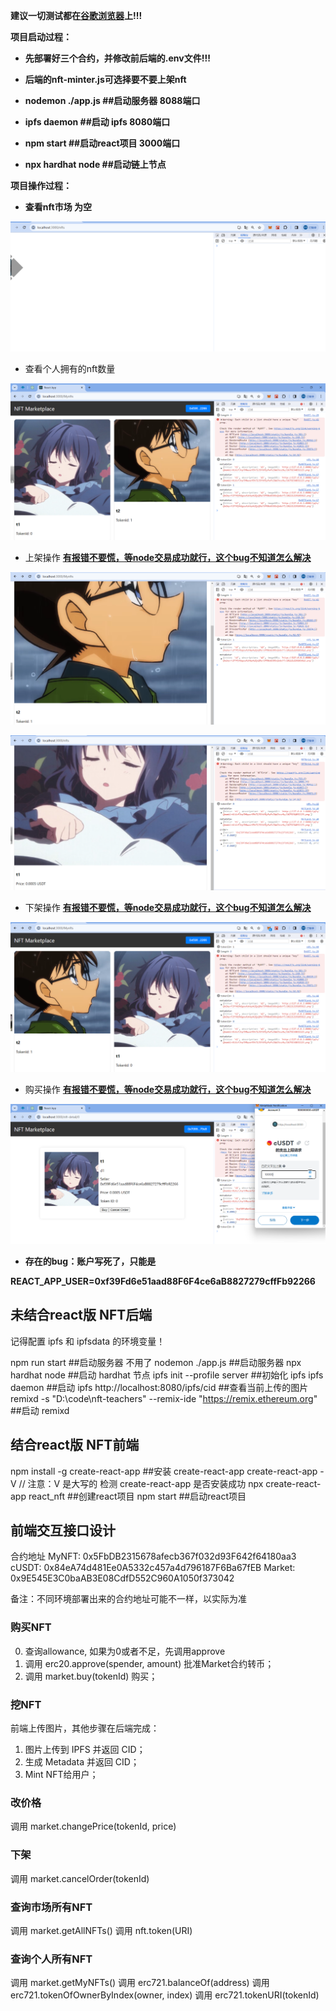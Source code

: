 **建议一切测试都在<u>谷歌浏览器</u>上!!!**

**项目启动过程：**

- **先部署好三个合约，并修改前后端的.env文件!!!**
- **后端的nft-minter.js可选择要不要上架nft**

- **nodemon ./app.js ##启动服务器  8088端口**
- **ipfs daemon ##启动 ipfs  8080端口**
- **npm start ##启动react项目   3000端口**
- **npx hardhat node ##启动链上节点**

**项目操作过程：**

- **查看nft市场 为空**

![](.\README.assets\image-20231216172237671.png)

- 查看个人拥有的nft数量

![](.\README.assets\image-20231216172903256.png)

- 上架操作 **<u>有报错不要慌，等node交易成功就行，这个bug不知道怎么解决</u>**

![](.\README.assets\image-20231216173017354.png)

![](.\README.assets\image-20231216173050051.png)

- 下架操作  **<u>有报错不要慌，等node交易成功就行，这个bug不知道怎么解决</u>**

![](.\README.assets\image-20231216173301576.png)

- 购买操作  **<u>有报错不要慌，等node交易成功就行，这个bug不知道怎么解决</u>**

![](.\README.assets\image-20231216175912832.png)

- **存在的bug：账户写死了，只能是**

**REACT_APP_USER=0xf39Fd6e51aad88F6F4ce6aB8827279cffFb92266**

## 未结合react版 NFT后端

记得配置 ipfs 和 ipfsdata 的环境变量！

npm run start ##启动服务器 不用了
nodemon ./app.js ##启动服务器
npx hardhat node ##启动 hardhat 节点
ipfs init --profile server ##初始化 ipfs
ipfs daemon ##启动 ipfs
http://localhost:8080/ipfs/cid ##查看当前上传的图片
remixd -s "D:\code\nft-teachers" --remix-ide "https://remix.ethereum.org" ##启动 remixd

## 结合react版  NFT前端

npm install -g create-react-app ##安装 create-react-app
create-react-app -V // 注意：V 是大写的 检测 create-react-app 是否安装成功
npx create-react-app react_nft ##创建react项目
npm start ##启动react项目   

## 前端交互接口设计

合约地址
MyNFT: 0x5FbDB2315678afecb367f032d93F642f64180aa3
cUSDT: 0x84eA74d481Ee0A5332c457a4d796187F6Ba67fEB
Market: 0x9E545E3C0baAB3E08CdfD552C960A1050f373042

备注：不同环境部署出来的合约地址可能不一样，以实际为准

### 购买NFT
0. 查询allowance, 如果为0或者不足，先调用approve
1. 调用 erc20.approve(spender, amount) 批准Market合约转币；
2. 调用 market.buy(tokenId) 购买；

### 挖NFT

前端上传图片，其他步骤在后端完成：
1. 图片上传到 IPFS 并返回 CID；
2. 生成 Metadata 并返回 CID；
3. Mint NFT给用户；

### 改价格

调用 market.changePrice(tokenId, price)

### 下架

调用 market.cancelOrder(tokenId)

### 查询市场所有NFT

调用 market.getAllNFTs()
调用 nft.token(URI)

### 查询个人所有NFT

调用 market.getMyNFTs()
调用 erc721.balanceOf(address)
调用 erc721.tokenOfOwnerByIndex(owner, index)
调用 erc721.tokenURI(tokenId)
